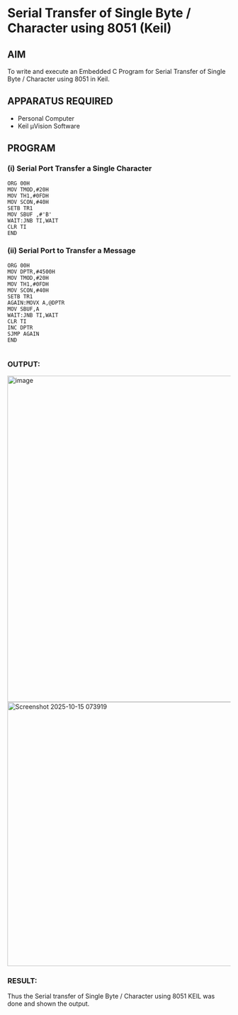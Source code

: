 # Serial Transfer of Single Byte / Character using 8051 (Keil)

## AIM
To write and execute an Embedded C Program for Serial Transfer of Single Byte / Character using 8051 in Keil.

## APPARATUS REQUIRED
- Personal Computer  
- Keil µVision Software  

## PROGRAM

### (i) Serial Port Transfer a Single Character

```
ORG 00H
MOV TMOD,#20H
MOV TH1,#0FDH
MOV SCON,#40H
SETB TR1
MOV SBUF ,#'B'
WAIT:JNB TI,WAIT
CLR TI
END

```
### (ii) Serial Port to Transfer a Message

```
ORG 00H
MOV DPTR,#4500H
MOV TMOD,#20H
MOV TH1,#0FDH
MOV SCON,#40H
SETB TR1
AGAIN:MOVX A,@DPTR
MOV SBUF,A
WAIT:JNB TI,WAIT
CLR TI
INC DPTR
SJMP AGAIN
END


```

### OUTPUT:


<img width="1501" height="735" alt="image" src="https://github.com/user-attachments/assets/2366cbce-088e-4cd2-8379-b43c3c24a7b4" />



<img width="1159" height="595" alt="Screenshot 2025-10-15 073919" src="https://github.com/user-attachments/assets/776cf053-3e74-4746-80dc-41b2513eeb60" />


### RESULT:
Thus the Serial transfer of Single Byte / Character using 8051 KEIL was done and shown the output.
